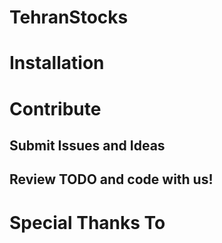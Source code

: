 # TehranStocks

# Installation

# Contribute
## Submit Issues and Ideas

## Review TODO and code with us!

# Special Thanks To